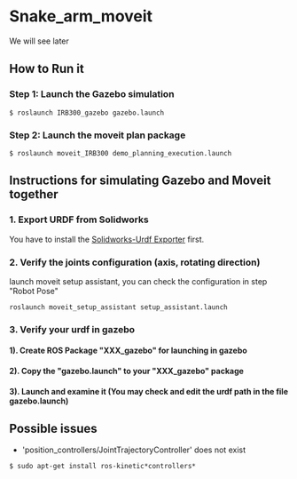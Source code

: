 # Snake_arm_moveit
We will see later

## How to Run it
### Step 1: Launch the Gazebo simulation
```
$ roslaunch IRB300_gazebo gazebo.launch
```
### Step 2: Launch the moveit plan package
```
$ roslaunch moveit_IRB300 demo_planning_execution.launch
```

## Instructions for simulating Gazebo and Moveit together
### 1. Export URDF from Solidworks
You have to install the [Solidworks-Urdf Exporter](http://wiki.ros.org/sw_urdf_exporter) first.

### 2. Verify the joints configuration (axis, rotating direction)
launch moveit setup assistant, you can check the configuration in step "Robot Pose"
```
roslaunch moveit_setup_assistant setup_assistant.launch
```
### 3. Verify your urdf in gazebo
#### 1). Create ROS Package "XXX_gazebo" for launching in gazebo
#### 2). Copy the "gazebo.launch" to your "XXX_gazebo" package
#### 3). Launch and examine it (You may check and edit the urdf path in the file gazebo.launch)

## Possible issues

* 'position_controllers/JointTrajectoryController' does not exist
```
$ sudo apt-get install ros-kinetic*controllers*
```
